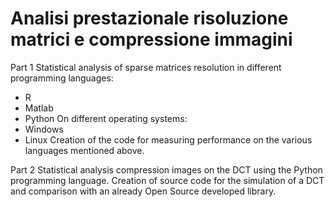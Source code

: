 # Analisi prestazionale risoluzione matrici e compressione immagini
Part 1
Statistical analysis of sparse matrices resolution in different programming languages:
- R
- Matlab
- Python
On different operating systems:
- Windows
- Linux
Creation of the code for measuring performance on the various languages mentioned above.

Part 2
Statistical analysis compression images on the DCT using the Python programming language.
Creation of source code for the simulation of a DCT and comparison with an already Open Source developed library.
